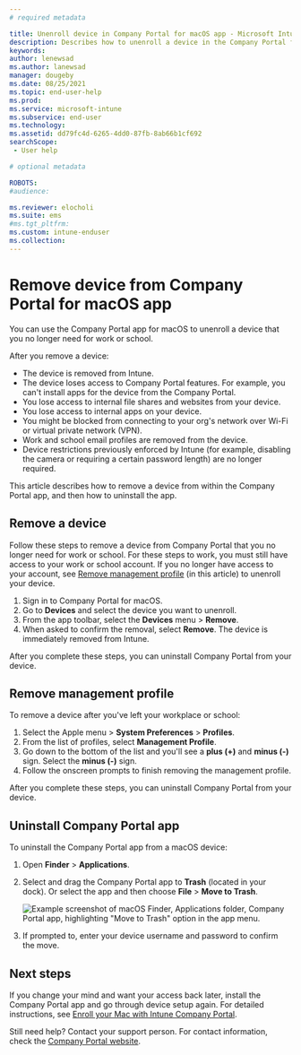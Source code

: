 ```yaml
---
# required metadata

title: Unenroll device in Company Portal for macOS app - Microsoft Intune | Microsoft Docs
description: Describes how to unenroll a device in the Company Portal for macOS app.
keywords:
author: lenewsad
ms.author: lanewsad
manager: dougeby
ms.date: 08/25/2021
ms.topic: end-user-help
ms.prod:
ms.service: microsoft-intune
ms.subservice: end-user
ms.technology:
ms.assetid: dd79fc4d-6265-4dd0-87fb-8ab66b1cf692
searchScope:
 - User help

# optional metadata

ROBOTS:   
#audience:

ms.reviewer: elocholi
ms.suite: ems
#ms.tgt_pltfrm:
ms.custom: intune-enduser
ms.collection: 
---
```



# Remove device from Company Portal for macOS app

You can use the Company Portal app for macOS to unenroll a device that you no longer need for work or school.

After you remove a device:

- The device is removed from Intune.
- The device loses access to Company Portal features. For example, you can't install apps for the device from the Company Portal.   
- You lose access to internal file shares and websites from your device.  
- You lose access to internal apps on your device.    
- You might be blocked from connecting to your org's network over Wi-Fi or virtual private network (VPN).  
- Work and school email profiles are removed from the device.   
- Device restrictions previously enforced by Intune (for example, disabling the camera or requiring a certain password length) are no longer required. 

This article describes how to remove a device from within the Company Portal app, and then how to uninstall the app.  


## Remove a device   
Follow these steps to remove a device from Company Portal that you no longer need for work or school. For these steps to work, you must still have access to your work or school account.  If you no longer have access to your account, see [Remove management profile](unenroll-your-device-from-intune-macos.md#remove-management-profile) (in this article) to unenroll your device.    

1. Sign in to Company Portal for macOS.
2. Go to **Devices** and select the device you want to unenroll.
3. From the app toolbar, select the **Devices** menu > **Remove**. 
4. When asked to confirm the removal, select **Remove**. The device is immediately removed from Intune.  

After you complete these steps, you can uninstall Company Portal from your device.  

## Remove management profile  
To remove a device after you've left your workplace or school:  

1. Select the Apple menu > **System Preferences** > **Profiles**.
2. From the list of profiles, select **Management Profile**.
3. Go down to the bottom of the list and you'll see a **plus (+)** and **minus (-)** sign. Select the **minus (-)** sign.
4. Follow the onscreen prompts to finish removing the management profile.  

After you complete these steps, you can uninstall Company Portal from your device.  

## Uninstall Company Portal app  
To uninstall the Company Portal app from a macOS device:

1. Open **Finder** > **Applications**. 
2. Select and drag the Company Portal app to **Trash** (located in your dock). Or select the app and then choose **File** > **Move to Trash**.  

    ![Example screenshot of macOS Finder, Applications folder, Company Portal app, highlighting "Move to Trash" option in the app menu.](./media/intune-company-portal-move-to-trash.png)  
3. If prompted to, enter your device username and password to confirm the move.  

## Next steps  

If you change your mind and want your access back later, install the Company Portal app and go through device setup again. For detailed instructions, see [Enroll your Mac with Intune Company Portal](enroll-your-device-in-intune-macos-cp.md).  

Still need help? Contact your support person. For contact information, check the [Company Portal website](https://go.microsoft.com/fwlink/?linkid=2010980).
